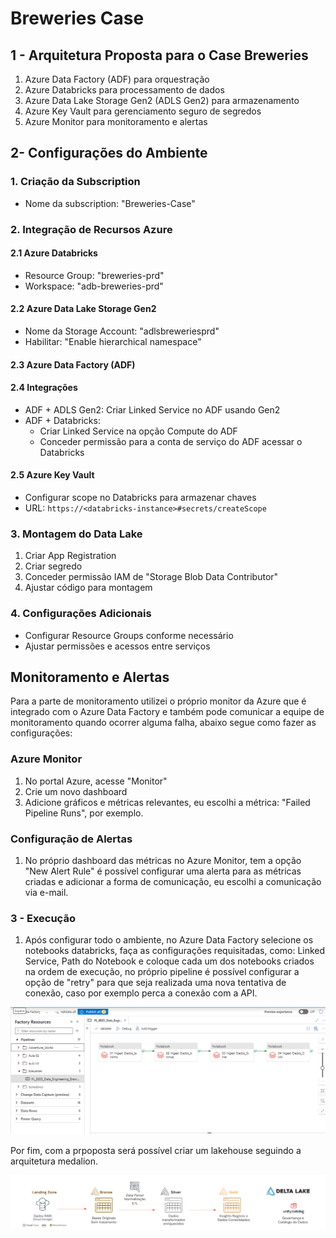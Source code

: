 # Breweries Case

## 1 - Arquitetura Proposta para o Case Breweries

1. Azure Data Factory (ADF) para orquestração
2. Azure Databricks para processamento de dados
3. Azure Data Lake Storage Gen2 (ADLS Gen2) para armazenamento
4. Azure Key Vault para gerenciamento seguro de segredos
5. Azure Monitor para monitoramento e alertas

## 2- Configurações do Ambiente

### 1. Criação da Subscription
- Nome da subscription: "Breweries-Case"

### 2. Integração de Recursos Azure

#### 2.1 Azure Databricks
- Resource Group: "breweries-prd"
- Workspace: "adb-breweries-prd"

#### 2.2 Azure Data Lake Storage Gen2
- Nome da Storage Account: "adlsbreweriesprd"
- Habilitar: "Enable hierarchical namespace"

#### 2.3 Azure Data Factory (ADF)

#### 2.4 Integrações
- ADF + ADLS Gen2: Criar Linked Service no ADF usando Gen2
- ADF + Databricks: 
  - Criar Linked Service na opção Compute do ADF
  - Conceder permissão para a conta de serviço do ADF acessar o Databricks

#### 2.5 Azure Key Vault
- Configurar scope no Databricks para armazenar chaves
- URL: `https://<databricks-instance>#secrets/createScope`

### 3. Montagem do Data Lake
1. Criar App Registration
2. Criar segredo
3. Conceder permissão IAM de "Storage Blob Data Contributor"
4. Ajustar código para montagem

### 4. Configurações Adicionais
- Configurar Resource Groups conforme necessário
- Ajustar permissões e acessos entre serviços

## Monitoramento e Alertas

Para a parte de monitoramento utilizei o próprio monitor da Azure que é integrado com o Azure Data Factory e também pode comunicar a equipe de monitoramento quando ocorrer alguma falha, abaixo segue como fazer as configurações: 

### Azure Monitor
1. No portal Azure, acesse "Monitor"
2. Crie um novo dashboard
3. Adicione gráficos e métricas relevantes, eu escolhi a métrica: "Failed Pipeline Runs", por exemplo.

### Configuração de Alertas
1. No próprio dashboard das métricas no Azure Monitor, tem a opção "New Alert Rule" é possível configurar uma alerta para as métricas criadas e adicionar a forma de comunicação, eu escolhi a comunicação via e-mail.


### 3 - Execução

1. Após configurar todo o ambiente, no Azure Data Factory selecione os notebooks databricks, faça as configurações requisitadas, como: Linked Service, Path do Notebook e coloque cada um dos notebooks criados na ordem de execução, no próprio pipeline é possível configurar a opção de "retry" para que seja realizada uma nova tentativa de conexão, caso por exemplo perca a conexão com a API.


![Texto Alternativo](https://github.com/rafaelpds/breweries/blob/main/imagem/pipeline.png)

Por fim, com a prpoposta será possível criar um lakehouse seguindo a arquitetura medalion.

<a href="https://www.databricks.com/glossary/medallion-architecture">
<img src="https://raw.githubusercontent.com/Databricks-BR/open_tax/main/images/medalhao.png" width="800px"></a>


